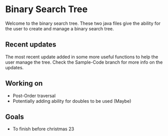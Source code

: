 # Binary Search Tree

Welcome to the binary search tree. These two java files give the ability for the user to create and manage a binary search tree.

## Recent updates
The most recent update added in some more useful functions to help the user manage the tree. Check the Sample-Code branch for more info on the updates.

## Working on
- Post-Order traversal
- Potentially adding ability for doubles to be used (Maybe)

## Goals
- To finish before christmas 23